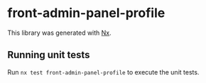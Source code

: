 # front-admin-panel-profile

This library was generated with [Nx](https://nx.dev).

## Running unit tests

Run `nx test front-admin-panel-profile` to execute the unit tests.
